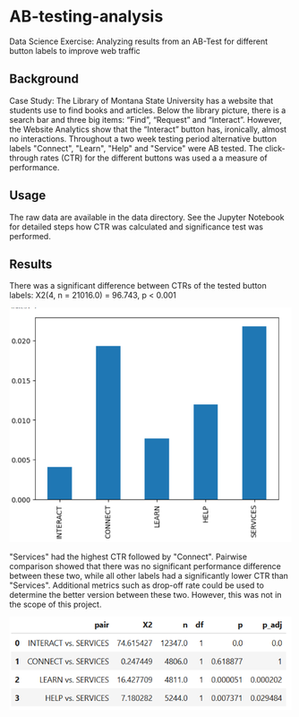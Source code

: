 # AB-testing-analysis

Data Science Exercise: Analyzing results from an AB-Test for different button labels to improve web traffic

## Background

Case Study: The Library of Montana State University has a website that students use to find books and articles. Below the library picture, there is a search bar and three big items: “Find”, “Request” and “Interact”. However, the Website Analytics show that the “Interact” button has, ironically, almost no interactions. Throughout a two week testing period alternative button labels "Connect", "Learn", "Help" and "Service" were AB tested. The click-through rates (CTR) for the different buttons was used a a measure of performance.

## Usage

The raw data are available in the data directory. See the Jupyter Notebook for detailed steps how CTR was calculated and significance test was performed.

## Results

There was a significant difference between CTRs of the tested button labels: X2(4, n = 21016.0) = 96.743, p < 0.001

![Bar-Plot showing the CTR for the different button-versions. YIt can be reviewed in the Jupyter Notebook](plot.png)

"Services" had the highest CTR followed by "Connect". Pairwise comparison showed that there was no significant performance difference between these two, while all other labels had a significantly lower CTR than "Services". Additional metrics such as drop-off rate could be used to determine the better version between these two. However, this was not in the scope of this project.

![Summary table showing Chi2-Test results of all pairwise comparisons. It can be reviewed in the Jupyter Notebook](posthoc_test.png)

